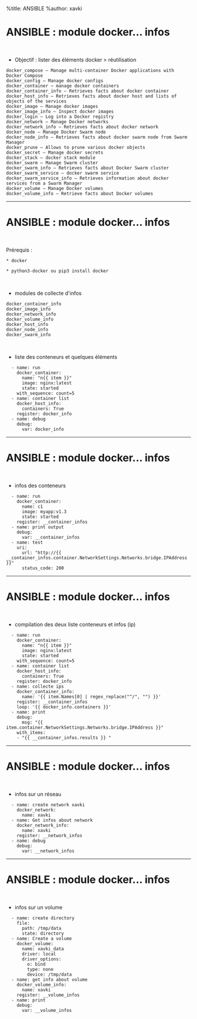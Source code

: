 %title: ANSIBLE
%author: xavki


# ANSIBLE : module docker... infos


<br>

* Objectif : lister des éléments docker > réutilisation


```
docker_compose – Manage multi-container Docker applications with Docker Compose
docker_config – Manage docker configs
docker_container – manage docker containers
docker_container_info – Retrieves facts about docker container
docker_host_info – Retrieves facts about docker host and lists of objects of the services
docker_image – Manage docker images
docker_image_info – Inspect docker images
docker_login – Log into a Docker registry
docker_network – Manage Docker networks
docker_network_info – Retrieves facts about docker network
docker_node – Manage Docker Swarm node
docker_node_info – Retrieves facts about docker swarm node from Swarm Manager
docker_prune – Allows to prune various docker objects
docker_secret – Manage docker secrets
docker_stack – docker stack module
docker_swarm – Manage Swarm cluster
docker_swarm_info – Retrieves facts about Docker Swarm cluster
docker_swarm_service – docker swarm service
docker_swarm_service_info – Retrieves information about docker services from a Swarm Manager
docker_volume – Manage Docker volumes
docker_volume_info – Retrieve facts about Docker volumes
```

------------------------------------------------------------------

# ANSIBLE : module docker... infos

<br>

Prérequis :

	* docker

	* python3-docker ou pip3 install docker

<br>

* modules de collecte d'infos

```
docker_container_info
docker_image_info
docker_network_info
docker_volume_info
docker_host_info
docker_node_info
docker_swarm_info
```

<br>

* liste des conteneurs et quelques éléments

```
  - name: run
    docker_container:
      name: "n{{ item }}"
      image: nginx:latest
      state: started
    with_sequence: count=5
  - name: container list
    docker_host_info:
      containers: True
    register: docker_info
  - name: debug
    debug:
      var: docker_info
```

----------------------------------------------------------------------------------------------

# ANSIBLE : module docker... infos


<br>

* infos des conteneurs

```
  - name: run
    docker_container:
      name: c1
      image: myapp:v1.3
      state: started
    register: __container_infos
  - name: print output
    debug:
      var: __container_infos
  - name: test
    uri:
      url: "http://{{ __container_infos.container.NetworkSettings.Networks.bridge.IPAddress }}"
      status_code: 200
```

----------------------------------------------------------------------------------------------

# ANSIBLE : module docker... infos


<br>

* compilation des deux liste conteneurs et infos (ip)

```
  - name: run
    docker_container:
      name: "n{{ item }}"
      image: nginx:latest
      state: started
    with_sequence: count=5
  - name: container list
    docker_host_info:
      containers: True
    register: docker_info
  - name: collecte ips
    docker_container_info:
      name: '{{ item.Names[0] | regex_replace("^/", "") }}'
    register: __container_infos
    loop: '{{ docker_info.containers }}'
  - name: print
    debug:
      msg: "{{ item.container.NetworkSettings.Networks.bridge.IPAddress }}"
    with_items:
    - "{{ __container_infos.results }} "
```

----------------------------------------------------------------------------------------------

# ANSIBLE : module docker... infos


<br>

* infos sur un réseau

```
  - name: create network xavki
    docker_network:
      name: xavki
  - name: Get infos about network
    docker_network_info:
      name: xavki
    register: __network_infos
  - name: debug
    debug:
      var: __network_infos
```

----------------------------------------------------------------------------------------------

# ANSIBLE : module docker... infos

<br>

* infos sur un volume

```
  - name: create directory
    file:
      path: /tmp/data
      state: directory
  - name: Create a volume
    docker_volume:
      name: xavki_data
      driver: local
      driver_options:
        o: bind
        type: none
        device: /tmp/data
  - name: get info about volume
    docker_volume_info:
      name: xavki
    register: __volume_infos
  - name: print
    debug:
      var: __volume_infos
```



